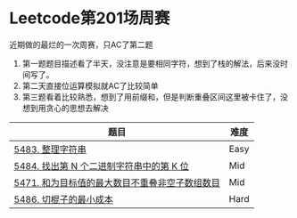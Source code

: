 # Leetcode第201场周赛

近期做的最烂的一次周赛，只AC了第二题

1. 第一题题目描述看了半天，没注意是要相同字符，想到了栈的解法，后来没时间写了。
2. 第二天直接位运算模拟就AC了比较简单
3. 第三题看着比较熟悉，想到了用前缀和，但是判断重叠区间这里被卡住了，没想到用贪心的思想去解决

| 题目                                                         | 难度 |
| ------------------------------------------------------------ | ---- |
| [5483. 整理字符串](https://github.com/S7venFeng/LeetCode/blob/master/Weekly-Contest-201/5483.make-the-string-great/5483.make-the-string-great.md) | Easy |
| [5484. 找出第 N 个二进制字符串中的第 K 位](https://github.com/S7venFeng/LeetCode/blob/master/Weekly-Contest-201/5484.find-kth-bit-in-nth-binary-string/5484.find-kth-bit-in-nth-binary-string.md) | Mid  |
| [5471. 和为目标值的最大数目不重叠非空子数组数目](https://github.com/S7venFeng/LeetCode/blob/master/Weekly-Contest-201/5471.maximum-number-of-non-overlapping-subarrays/5471.maximum-number-of-non-overlapping-subarrays.md) | Mid  |
| [5486. 切棍子的最小成本](https://leetcode-cn.com/problems/minimum-cost-to-cut-a-stick/) | Hard |

